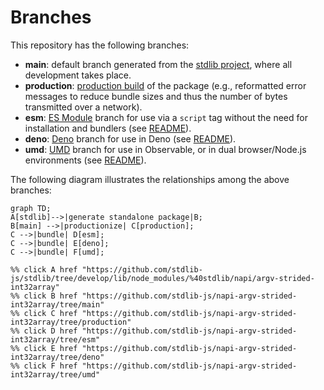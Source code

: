 <!--

@license Apache-2.0

Copyright (c) 2022 The Stdlib Authors.

Licensed under the Apache License, Version 2.0 (the "License");
you may not use this file except in compliance with the License.
You may obtain a copy of the License at

    http://www.apache.org/licenses/LICENSE-2.0

Unless required by applicable law or agreed to in writing, software
distributed under the License is distributed on an "AS IS" BASIS,
WITHOUT WARRANTIES OR CONDITIONS OF ANY KIND, either express or implied.
See the License for the specific language governing permissions and
limitations under the License.

-->

# Branches

This repository has the following branches:

-   **main**: default branch generated from the [stdlib project][stdlib-url], where all development takes place.
-   **production**: [production build][production-url] of the package (e.g., reformatted error messages to reduce bundle sizes and thus the number of bytes transmitted over a network).
-   **esm**: [ES Module][esm-url] branch for use via a `script` tag without the need for installation and bundlers (see [README][esm-readme]).
-   **deno**: [Deno][deno-url] branch for use in Deno (see [README][deno-readme]).
-   **umd**: [UMD][umd-url] branch for use in Observable, or in dual browser/Node.js environments (see [README][umd-readme]).

The following diagram illustrates the relationships among the above branches:

```mermaid
graph TD;
A[stdlib]-->|generate standalone package|B;
B[main] -->|productionize| C[production];
C -->|bundle| D[esm];
C -->|bundle| E[deno];
C -->|bundle| F[umd];

%% click A href "https://github.com/stdlib-js/stdlib/tree/develop/lib/node_modules/%40stdlib/napi/argv-strided-int32array"
%% click B href "https://github.com/stdlib-js/napi-argv-strided-int32array/tree/main"
%% click C href "https://github.com/stdlib-js/napi-argv-strided-int32array/tree/production"
%% click D href "https://github.com/stdlib-js/napi-argv-strided-int32array/tree/esm"
%% click E href "https://github.com/stdlib-js/napi-argv-strided-int32array/tree/deno"
%% click F href "https://github.com/stdlib-js/napi-argv-strided-int32array/tree/umd"
```

[stdlib-url]: https://github.com/stdlib-js/stdlib/tree/develop/lib/node_modules/%40stdlib/napi/argv-strided-int32array
[production-url]: https://github.com/stdlib-js/napi-argv-strided-int32array/tree/production
[deno-url]: https://github.com/stdlib-js/napi-argv-strided-int32array/tree/deno
[deno-readme]: https://github.com/stdlib-js/napi-argv-strided-int32array/blob/deno/README.md
[umd-url]: https://github.com/stdlib-js/napi-argv-strided-int32array/tree/umd
[umd-readme]: https://github.com/stdlib-js/napi-argv-strided-int32array/blob/umd/README.md
[esm-url]: https://github.com/stdlib-js/napi-argv-strided-int32array/tree/esm
[esm-readme]: https://github.com/stdlib-js/napi-argv-strided-int32array/blob/esm/README.md